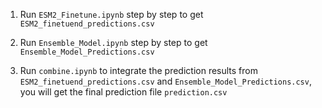 1. Run ``ESM2_Finetune.ipynb`` step by step to get ``ESM2_finetuend_predictions.csv``


2. Run ``Ensemble_Model.ipynb`` step by step to get ``Ensemble_Model_Predictions.csv``


3. Run ``combine.ipynb`` to integrate the prediction results from ``ESM2_finetuend_predictions.csv`` and ``Ensemble_Model_Predictions.csv``, you will get the final prediction file ``prediction.csv``

